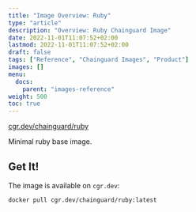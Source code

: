 ```yaml
---
title: "Image Overview: Ruby"
type: "article"
description: "Overview: Ruby Chainguard Image"
date: 2022-11-01T11:07:52+02:00
lastmod: 2022-11-01T11:07:52+02:00
draft: false
tags: ["Reference", "Chainguard Images", "Product"]
images: []
menu:
  docs:
    parent: "images-reference"
weight: 500
toc: true
---
```


[cgr.dev/chainguard/ruby](https://github.com/chainguard-images/images/tree/main/images/ruby)


Minimal ruby base image.

## Get It!

The image is available on `cgr.dev`:

```
docker pull cgr.dev/chainguard/ruby:latest
```
